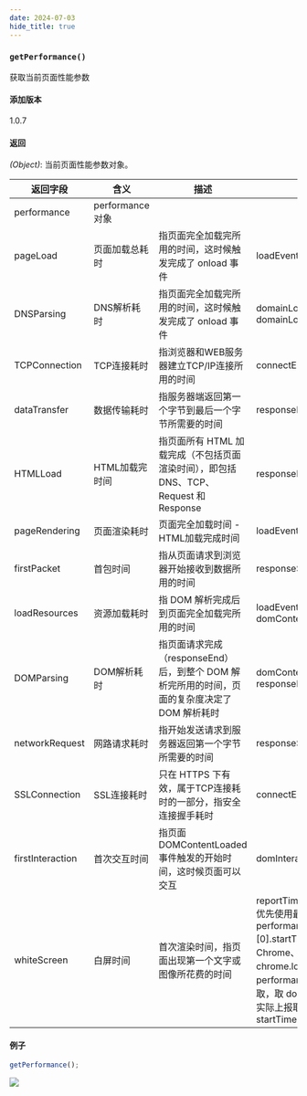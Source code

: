 ```yaml
---
date: 2024-07-03
hide_title: true
---
```

<h3>
  <code>getPerformance()</code>
</h3>
获取当前页面性能参数

#### 添加版本

1.0.7

#### 返回

*(Object)*: 当前页面性能参数对象。

| 返回字段         | 含义            | 描述                                                         | 返回字段计算                                                 |
| ---------------- | --------------- | ------------------------------------------------------------ | ------------------------------------------------------------ |
| performance      | performance对象 |                                                              |                                                              |
| pageLoad         | 页面加载总耗时  | 指页面完全加载完所用的时间，这时候触发完成了 onload 事件     | loadEventEnd - startTime                                     |
| DNSParsing       | DNS解析耗时     | 指页面完全加载完所用的时间，这时候触发完成了 onload 事件     | domainLookupEnd - domainLookupStart                          |
| TCPConnection    | TCP连接耗时     | 指浏览器和WEB服务器建立TCP/IP连接所用的时间                  | connectEnd - connectStart                                    |
| dataTransfer     | 数据传输耗时    | 指服务器端返回第一个字节到最后一个字节所需要的时间           | responseEnd - responseStart                                  |
| HTMLLoad         | HTML加载完时间  | 指页面所有 HTML 加载完成（不包括页面渲染时间），即包括 DNS、TCP、Request 和 Response | responseEnd - startTime                                      |
| pageRendering    | 页面渲染耗时    | 页面完全加载时间 - HTML加载完成时间                          | loadEventEnd - responseEnd                                   |
| firstPacket      | 首包时间        | 指从页面请求到浏览器开始接收到数据所用的时间                 | responseStart - startTime                                    |
| loadResources    | 资源加载耗时    | 指 DOM 解析完成后到页面完全加载完所用的时间                  | loadEventEnd - domContentLoadedEventEnd                      |
| DOMParsing       | DOM解析耗时     | 指页面请求完成（responseEnd）后，到整个 DOM 解析完所用的时间，页面的复杂度决定了 DOM 解析耗时 | domContentLoadedEventEnd - responseEnd                       |
| networkRequest   | 网路请求耗时    | 指开始发送请求到服务器返回第一个字节所需要的时间             | responseStart - requestStart                                 |
| SSLConnection    | SSL连接耗时     | 只在 HTTPS 下有效，属于TCP连接耗时的一部分，指安全连接握手耗时 | connectEnd - secureConnectionStart                           |
| firstInteraction | 首次交互时间    | 指页面 DOMContentLoaded 事件触发的开始时间，这时候页面可以交互 | domInteractive - startTime                                   |
| whiteScreen      | 白屏时间        | 首次渲染时间，指页面出现第一个文字或图像所花费的时间         | reportTime: loadEventEnd - startTime<br />优先使用最新标准 performance.getEntriesByType('paint')[0].startTime，不支持的话使用 Chrome、IE 提供的 firstPaintTime，chrome.loadTimes().firstPaintTime 或 performance.msFirstPaint，还没有获取，取 domInteractive - startTime但是实际上报取的值是：loadEventEnd - startTime |

#### 例子

```javascript
getPerformance();
```

![](https://gitee.com/lao-jiawei/photo-gallery/raw/master/images/cs/getPerformanceReturn.jfif)
